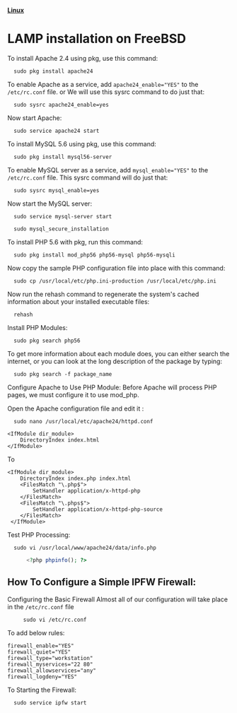 [**Linux**](../Linux.md)

# LAMP installation  on FreeBSD

To install Apache 2.4 using pkg, use this command:

      sudo pkg install apache24

To enable Apache as a service, add   `apache24_enable="YES"`   to the  `/etc/rc.conf`  file. or  We will use this sysrc command to do just that:

      sudo sysrc apache24_enable=yes

Now start Apache:

      sudo service apache24 start

To install MySQL 5.6 using pkg, use this command:

      sudo pkg install mysql56-server
      
To enable MySQL server as a service, add `mysql_enable="YES"` to the `/etc/rc.conf` file. This sysrc command will do just that:

      sudo sysrc mysql_enable=yes

Now start the MySQL server:

      sudo service mysql-server start

      sudo mysql_secure_installation
      
To install PHP 5.6 with pkg, run this command:

      sudo pkg install mod_php56 php56-mysql php56-mysqli

Now copy the sample PHP configuration file into place with this command:

      sudo cp /usr/local/etc/php.ini-production /usr/local/etc/php.ini

Now run the rehash command to regenerate the system's cached information about your installed executable files:

      rehash

Install PHP Modules:
      
      sudo pkg search php56

To get more information about each module does, you can either search the internet, or you can look at the long description of the package by typing:

      sudo pkg search -f package_name

Configure Apache to Use PHP Module:
Before Apache will process PHP pages, we must configure it to use mod_php.

Open the Apache configuration file and edit it :      

      sudo nano /usr/local/etc/apache24/httpd.conf      
```      
<IfModule dir_module>
    DirectoryIndex index.html
</IfModule>
```
    
To
```    
<IfModule dir_module>
    DirectoryIndex index.php index.html
    <FilesMatch "\.php$">
        SetHandler application/x-httpd-php
    </FilesMatch>
    <FilesMatch "\.phps$">
        SetHandler application/x-httpd-php-source
    </FilesMatch>
 </IfModule>
 ```
Test PHP Processing:
            
      sudo vi /usr/local/www/apache24/data/info.php
      
~~~php
      <?php phpinfo(); ?>
~~~
      
## How To Configure a Simple IPFW Firewall:

Configuring the Basic Firewall 
Almost all of our configuration will take place in the `/etc/rc.conf` file
         
         sudo vi /etc/rc.conf

To add below rules:
```
firewall_enable="YES"
firewall_quiet="YES"
firewall_type="workstation"
firewall_myservices="22 80"
firewall_allowservices="any"
firewall_logdeny="YES"
```
To Starting the Firewall:
 
      sudo service ipfw start

